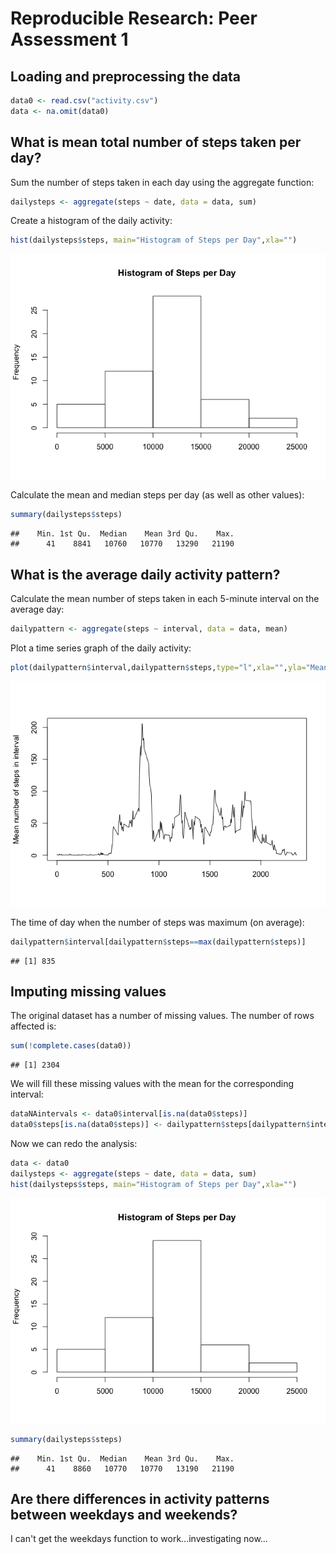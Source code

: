 # Reproducible Research: Peer Assessment 1


## Loading and preprocessing the data

```r
data0 <- read.csv("activity.csv")
data <- na.omit(data0)
```


## What is mean total number of steps taken per day?

Sum the number of steps taken in each day using the aggregate function:

```r
dailysteps <- aggregate(steps ~ date, data = data, sum)
```

Create a histogram of the daily activity:


```r
hist(dailysteps$steps, main="Histogram of Steps per Day",xla="")
```

![](./PA1_template_files/figure-html/unnamed-chunk-3-1.png) 

Calculate the mean and median steps per day (as well as other values):

```r
summary(dailysteps$steps)
```

```
##    Min. 1st Qu.  Median    Mean 3rd Qu.    Max. 
##      41    8841   10760   10770   13290   21190
```

## What is the average daily activity pattern?

Calculate the mean number of steps taken in each 5-minute interval on the average day:

```r
dailypattern <- aggregate(steps ~ interval, data = data, mean)
```

Plot a time series graph of the daily activity:


```r
plot(dailypattern$interval,dailypattern$steps,type="l",xla="",yla="Mean number of steps in interval")
```

![](./PA1_template_files/figure-html/unnamed-chunk-6-1.png) 

The time of day when the number of steps was maximum (on average):


```r
dailypattern$interval[dailypattern$steps==max(dailypattern$steps)]
```

```
## [1] 835
```



## Imputing missing values

The original dataset has a number of missing values.  The number of rows affected is:


```r
sum(!complete.cases(data0))
```

```
## [1] 2304
```

We will fill these missing values with the mean for the corresponding interval:


```r
dataNAintervals <- data0$interval[is.na(data0$steps)]
data0$steps[is.na(data0$steps)] <- dailypattern$steps[dailypattern$interval == dataNAintervals]
```

Now we can redo the analysis:


```r
data <- data0
dailysteps <- aggregate(steps ~ date, data = data, sum)
hist(dailysteps$steps, main="Histogram of Steps per Day",xla="")
```

![](./PA1_template_files/figure-html/unnamed-chunk-10-1.png) 

```r
summary(dailysteps$steps)
```

```
##    Min. 1st Qu.  Median    Mean 3rd Qu.    Max. 
##      41    8860   10770   10770   13190   21190
```


## Are there differences in activity patterns between weekdays and weekends?

I can't get the weekdays function to work...investigating now...
